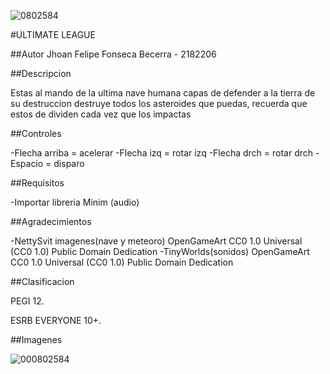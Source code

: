 ![0802584](https://user-images.githubusercontent.com/73330780/108179890-21f4c880-70d4-11eb-8068-022d7f96d08f.jpg)

#ULTIMATE LEAGUE

##Autor
Jhoan Felipe Fonseca Becerra - 2182206

##Descripcion 

Estas al mando de la ultima nave humana capas de defender a la tierra de su destruccion
destruye todos los asteroides que puedas, recuerda que estos de dividen cada vez que los impactas

##Controles

 -Flecha arriba = acelerar
 -Flecha izq = rotar izq
 -Flecha drch = rotar drch
 -Espacio = disparo

##Requisitos

 -Importar libreria Minim (audio)

##Agradecimientos

-NettySvit imagenes(nave y meteoro)
 OpenGameArt
 CC0 1.0 Universal (CC0 1.0)
 Public Domain Dedication
-TinyWorlds(sonidos)
 OpenGameArt
 CC0 1.0 Universal (CC0 1.0)
 Public Domain Dedication

##Clasificacion 

PEGI 12.

ESRB EVERYONE 10+.

##Imagenes

![000802584](https://user-images.githubusercontent.com/73330780/108164855-996c2d00-70bf-11eb-9a2d-38951a39fc68.jpg)
